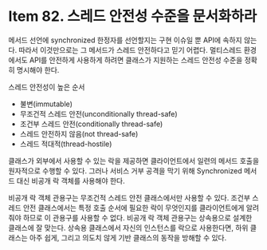 # Item 82. 스레드 안전성 수준을 문서화하라
메서드 선언에 synchronized 한정자를 선언할지는 구현 이슈일 뿐 API에 속하지 않는다. 따라서 이것만으로는 그 메서드가 스레드 안전하다고 믿기 어렵다.
멀티스레드 환경에서도 API를 안전하게 사용하게 하려면 클래스가 지원하는 스레드 안전성 수준을 정확히 명시해야 한다. 

스레드 안전성이 높은 순서
- 불변(immutable)
- 무조건적 스레드 안전(unconditionally thread-safe)
- 조건부 스레드 안전(conditionally thread-safe)
- 스레드 안전하지 않음(not thread-safe)
- 스레드 적대적(thread-hostile)

클래스가 외부에서 사용할 수 있는 락을 제공하면 클라이언트에서 일련의 메서드 호출을 원자적으로 수행할 수 있다. 
그러나 서비스 거부 공격을 막기 위해 Synchronized 메서드 대신 비공개 락 객체를 사용해야 한다.

비공개 락 객체 관용구는 무조건적 스레드 안전 클래스에서만 사용할 수 있다.
조건부 스레드 안전 클래스에서는 특정 호출 순서에 필요한 락이 무엇인지를 클라이언트에게 알려줘야 하므로 이 관용구를 사용할 수 없다.
비공개 락 객체 관용구는 상속용으로 설계한 클래스에 잘 맞는다. 
상속용 클래스에서 자신의 인스턴스를 락으로 사용한다면, 하위 클래스는 아주 쉽게, 그리고 의도치 않게 기반 클래스의 동작을 방해할 수 있다.